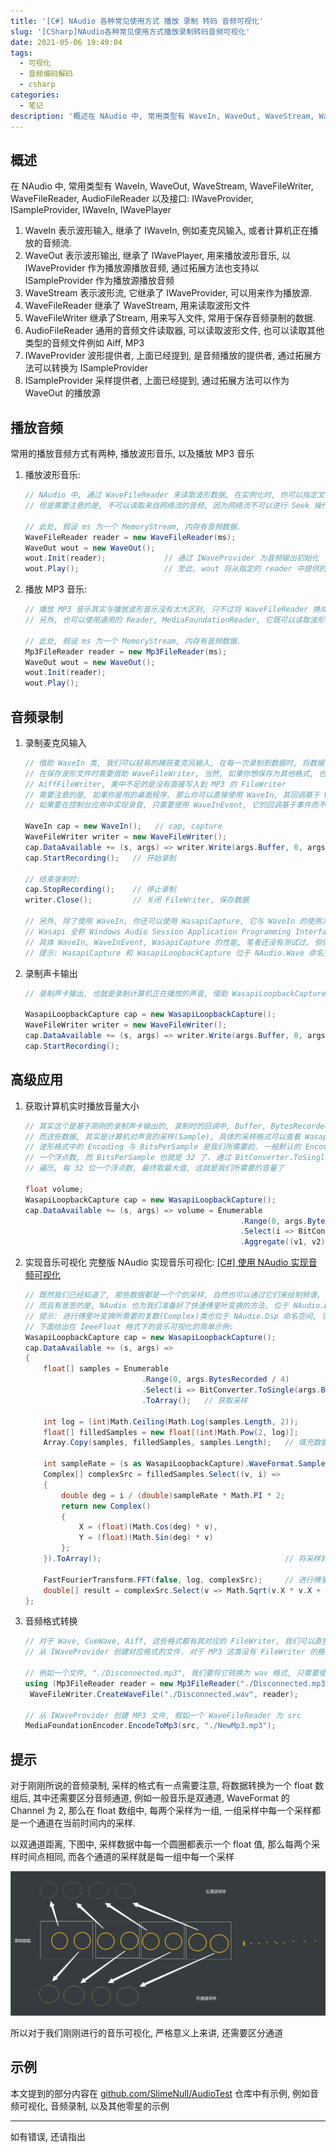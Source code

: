 ```yaml
---
title: '[C#] NAudio 各种常见使用方式 播放 录制 转码 音频可视化'
slug: '[CSharp]NAudio各种常见使用方式播放录制转码音频可视化'
date: 2021-05-06 19:49:04
tags:
  - 可视化
  - 音频编码解码
  - csharp
categories:
  - 笔记
description: '概述在 NAudio 中, 常用类型有 WaveIn, WaveOut, WaveStream, WaveFileWriter, WaveFileReader, AudioFileReader 以及接口: IWaveProvider, ISampleProvider, IWaveIn, IWavePlayerWaveIn 表示波形输入, 继承了 IWaveIn, 例如麦克风输入, 或者计算机正在播放的音频流.WaveOut 表示波形输出, 继承了 IWavePlayer, 用来播放波形音乐, 以 I'
---
```


## 概述

在 NAudio 中, 常用类型有 WaveIn, WaveOut, WaveStream, WaveFileWriter, WaveFileReader, AudioFileReader 以及接口: IWaveProvider, ISampleProvider, IWaveIn, IWavePlayer


1. WaveIn 表示波形输入, 继承了 IWaveIn, 例如麦克风输入, 或者计算机正在播放的音频流.
2. WaveOut 表示波形输出, 继承了 IWavePlayer, 用来播放波形音乐, 以 IWaveProvider 作为播放源播放音频, 通过拓展方法也支持以 ISampleProvider 作为播放源播放音频
3. WaveStream 表示波形流, 它继承了 IWaveProvider, 可以用来作为播放源.
4. WaveFileReader 继承了 WaveStream, 用来读取波形文件
5. WaveFileWriter 继承了Stream, 用来写入文件, 常用于保存音频录制的数据.
6. AudioFileReader 通用的音频文件读取器, 可以读取波形文件, 也可以读取其他类型的音频文件例如 Aiff, MP3
7. IWaveProvider 波形提供者, 上面已经提到, 是音频播放的提供者, 通过拓展方法可以转换为 ISampleProvider
8. ISampleProvider 采样提供者, 上面已经提到, 通过拓展方法可以作为 WaveOut 的播放源


## 播放音频


常用的播放音频方式有两种, 播放波形音乐, 以及播放 MP3 音乐


1. 播放波形音乐:

   ```csharp
   // NAudio 中, 通过 WaveFileReader 来读取波形数据, 在实例化时, 你可以指定文件名或者是输入流, 这意味着你可以读取内存流中的音频数据
   // 但是需要注意的是, 不可以读取来自网络流的音频, 因为网络流不可以进行 Seek 操作.
   
   // 此处, 假设 ms 为一个 MemoryStream, 内存有音频数据.
   WaveFileReader reader = new WaveFileReader(ms);
   WaveOut wout = new WaveOut();
   wout.Init(reader);             // 通过 IWaveProvider 为音频输出初始化
   wout.Play();                   // 至此, wout 将从指定的 reader 中提供的数据进行播放
   ```

2. 播放 MP3 音乐:

   ```csharp
   // 播放 MP3 音乐其实与播放波形音乐没有太大区别, 只不过将 WaveFileReader 换成了 Mp3FileReader 罢了
   // 另外, 也可以使用通用的 Reader, MediaFoundationReader, 它既可以读取波形音乐, 也可以读取 MP3
   
   // 此处, 假设 ms 为一个 MemoryStream, 内存有音频数据.
   Mp3FileReader reader = new Mp3FileReader(ms);
   WaveOut wout = new WaveOut();
   wout.Init(reader);
   wout.Play();
   ```


## 音频录制


1. 录制麦克风输入

   ```csharp
   // 借助 WaveIn 类, 我们可以轻易的捕获麦克风输入, 在每一次录制到数据时, 将数据写入到文件或其他流, 这就实现了保存录音
   // 在保存波形文件时需要借助 WaveFileWriter, 当然, 如果你想保存为其他格式, 也可以使用其它的 Writer, 例如 CurWaveFileWriter 以及
   // AiffFileWriter, 美中不足的是没有直接写入到 MP3 的 FileWriter
   // 需要注意的是, 如果你是用的桌面程序, 那么你可以直接使用 WaveIn, 其回调基于 Windows 消息, 所以无法在控制台应用中使用 WaveIn
   // 如果要在控制台应用中实现录音, 只需要使用 WaveInEvent, 它的回调基于事件而不是 Windows 消息, 所以可以通用
   
   WaveIn cap = new WaveIn();   // cap, capture
   WaveFileWriter writer = new WaveFileWriter();
   cap.DataAvailable += (s, args) => writer.Write(args.Buffer, 0, args.BytesRecorded);    // 订阅事件
   cap.StartRecording();   // 开始录制
   
   // 结束录制时:
   cap.StopRecording();    // 停止录制
   writer.Close();         // 关闭 FileWriter, 保存数据
   
   // 另外, 除了使用 WaveIn, 你还可以使用 WasapiCapture, 它与 WaveIn 的使用方式是一致的, 可以用来录制麦克风
   // Wasapi 全称 Windows Audio Session Application Programming Interface (Windows音频会话应用编程接口)
   // 具体 WaveIn, WaveInEvent, WasapiCapture 的性能, 笔者还没有测试过, 但估计不会有太大差异.
   // 提示: WasapiCapture 和 WasapiLoopbackCapture 位于 NAudio.Wave 命名空间下
   ```

2. 录制声卡输出

   ```csharp
   // 录制声卡输出, 也就是录制计算机正在播放的声音, 借助 WasapiLoopbackCapture 即可简单实现, 使用方式与 WasapiCapture 无异
   
   WasapiLoopbackCapture cap = new WasapiLoopbackCapture();
   WaveFileWriter writer = new WaveFileWriter();
   cap.DataAvailable += (s, args) => writer.Write(args.Buffer, 0, args.BytesRecorded);
   cap.StartRecording();
   ```


## 高级应用


1. 获取计算机实时播放音量大小

   ```csharp
   // 其实这个是基于刚刚的录制声卡输出的, 录制时的回调中, Buffer, BytesRecorded 指定了此次录制的数据 (缓冲区和数据长度)
   // 而这些数据, 其实是计算机对声音的采样(Sample), 具体的采样格式可以查看 WasapiLoopbackCapture 实例的 WaveForamt
   // 波形格式中的 Encoding 与 BitsPerSample 是我们所需要的. 一般默认的 Encoding 是 IeeeFloat, 也就是每一个采样都是
   // 一个浮点数, 而 BitsPerSample 也就是 32 了. 通过 BitConverter.ToSingle() 我们可以从缓冲区中取得浮点数
   // 遍历, 每 32 位一个浮点数, 最终取最大值, 这就是我们所需要的音量了
   
   float volume;
   WasapiLoopbackCapture cap = new WasapiLoopbackCapture();
   cap.DataAvailable += (s, args) => volume = Enumerable
                                        	       .Range(0, args.BytesRecorded / 4)                         // 每一个采样的位置
                                        	       .Select(i => BitConverter.ToSingle(args.Buffer, i * 4))   // 获取每一个采样
                                        	       .Aggregate((v1, v2) => v1 > v2 ? v1 : v2);                // 找到值最大的采样
   ```

2. 实现音乐可视化
   完整版 NAudio 实现音乐可视化: [[C#] 使用 NAudio 实现音频可视化](https://blog.csdn.net/m0_46555380/article/details/116573323?spm=1001.2014.3001.5501)
   ```csharp
   // 既然我们已经知道了, 那些数据都是一个个的采样, 自然也可以通过它们来绘制频谱, 只需要进行快速傅里叶变换即可
   // 而且有意思的是, NAudio 也为我们准备好了快速傅里叶变换的方法, 位于 NAudio.Dsp 命名空间下
   // 提示: 进行傅里叶变换所需要的复数(Complex)类也位于 NAudio.Dsp 命名空间, 它有两个字段, X(实部) 与 Y(虚部)
   // 下面给出在 IeeeFloat 格式下的音乐可视化的简单示例:
   WasapiLoopbackCapture cap = new WasapiLoopbackCapture();
   cap.DataAvailable += (s, args) =>
   {
       float[] samples = Enumerable
                             .Range(0, args.BytesRecorded / 4)
                             .Select(i => BitConverter.ToSingle(args.Buffer, i * 4))
                             .ToArray();   // 获取采样
       
       int log = (int)Math.Ceiling(Math.Log(samples.Length, 2));
       float[] filledSamples = new float[(int)Math.Pow(2, log)];
       Array.Copy(samples, filledSamples, samples.Length);   // 填充数据
       
       int sampleRate = (s as WasapiLoopbackCapture).WaveFormat.SampleRate;    // 获取采样率
       Complex[] complexSrc = filledSamples.Select((v, i) =>
       {
           double deg = i / (double)sampleRate * Math.PI * 2;                  // 获取当前采样率在圆上对应的角度 (弧度制)
           return new Complex()
           {
               X = (float)(Math.Cos(deg) * v),
               Y = (float)(Math.Sin(deg) * v)
           };
       }).ToArray();                                         // 将采样转换为对应的复数 (缠绕到圆)
       
       FastFourierTransform.FFT(false, log, complexSrc);     // 进行傅里叶变换
       double[] result = complexSrc.Select(v => Math.Sqrt(v.X * v.X + v.Y * v.Y)).ToArray();    // 取得结果
   };
   ```

3. 音频格式转换

   ```csharp
   // 对于 Wave, CueWave, Aiff, 这些格式都有其对应的 FileWriter, 我们可以直接调用其 Writer 的 Create***File 来
   // 从 IWaveProvider 创建对应格式的文件. 对于 MP3 这类没有 FileWriter 的格式, 可以调用 MediaFoundationEncoder
   
   // 例如一个文件, "./Disconnected.mp3", 我们要将它转换为 wav 格式, 只需要使用下面的代码, CurWave 与 Aiff 同理
   using (Mp3FileReader reader = new Mp3FileReader("./Disconnected.mp3"))
   	WaveFileWriter.CreateWaveFile("./Disconnected.wav", reader);
   
   // 从 IWaveProvider 创建 MP3 文件, 假如一个 WaveFileReader 为 src
   MediaFoundationEncoder.EncodeToMp3(src, "./NewMp3.mp3");
   ```


## 提示


对于刚刚所说的音频录制, 采样的格式有一点需要注意, 将数据转换为一个 float 数组后, 其中还需要区分音频通道, 例如一般音乐是双通道, WaveFormat 的 Channel 为 2, 那么在 float 数组中, 每两个采样为一组, 一组采样中每一个采样都是一个通道在当前时间内的采样.


以双通道距离, 下图中, 采样数据中每一个圆圈都表示一个 float 值, 那么每两个采样时间点相同, 而各个通道的采样就是每一组中每一个采样 


![image](images/d150eb7b73e62b2aed07a68442f51525.png)


所以对于我们刚刚进行的音乐可视化, 严格意义上来讲, 还需要区分通道


## 示例


本文提到的部分内容在 [github.com/SlimeNull/AudioTest](https://github.com/SlimeNull/AudioTest) 仓库中有示例, 例如音频可视化, 音频录制, 以及其他零星的示例


---


如有错误, 还请指出
